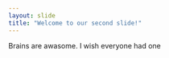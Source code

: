 ```yaml
---
layout: slide
title: "Welcome to our second slide!"
---
```

Brains are awasome. I wish everyone had one 
